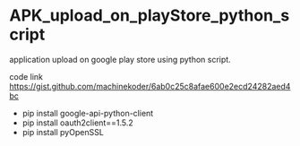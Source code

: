 # APK_upload_on_playStore_python_script
application upload on google play store using python script.

code link
https://gist.github.com/machinekoder/6ab0c25c8afae600e2ecd24282aed4bc


- pip install google-api-python-client
- pip install oauth2client==1.5.2
- pip install pyOpenSSL